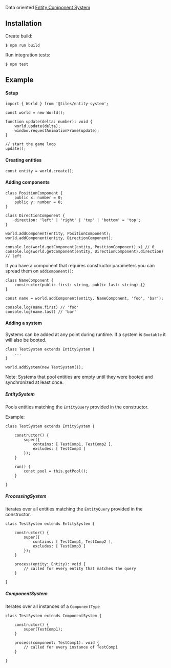 Data oriented [Entity Component System](https://en.wikipedia.org/wiki/Entity%E2%80%93component%E2%80%93system)

## Installation

Create build:

```
$ npm run build
```

Run integration tests:

```
$ npm test
```

## Example 

#### Setup

```
import { World } from '@tiles/entity-system';

const world = new World();

function update(delta: number): void {
    world.update(delta);
    window.requestAnimationFrame(update);
}

// start the game loop
update();
```

#### Creating entities

```
const entity = world.create();
```

#### Adding components

```
class PositionComponent {
    public x: number = 0;
    public y: number = 0;
}

class DirectionComponent {
    direction: 'left' | 'right' | 'top' | 'bottom' = 'top';
}

world.addComponent(entity, PositionComponent);
world.addComponent(entity, DirectionComponent);

console.log(world.getComponent(entity, PositionComponent).x) // 0
console.log(world.getComponent(entity, DirectionComponent).direction) // left
```

If you have a component that requires constructor parameters you can spread them on ``addComponent()``:

```
class NameComponent {
    constructor(public first: string, public last: string) {}
}

const name = world.addComponent(entity, NameComponent, 'foo', 'bar');

console.log(name.first) // 'foo'
console.log(name.last) // 'bar'
```


#### Adding a system

Systems can be added at any point during runtime. If a system is ``Bootable`` it will also be booted. 

```
class TestSystem extends EntitySystem {
    ...
}

world.addSystem(new TestSystem());
```

Note: Systems that pool entities are empty until they were booted and synchronized at least once.


##### EntitySystem
Pools entities matching the ``EntityQuery`` provided in the constructor. 

Example:

```
class TestSystem extends EntitySystem {

    constructor() {
        super({
            contains: [ TestComp1, TestComp2 ],
            excludes: [ TestComp3 ]
        });
    }
    
    run() {
        const pool = this.getPool();
    }
    
}
```

##### ProcessingSystem

Iterates over all entities matching the ``EntityQuery`` provided in the constructor.

```
class TestSystem extends EntitySystem {

    constructor() {
        super({
            contains: [ TestComp1, TestComp2 ],
            excludes: [ TestComp3 ]
        });
    }
    
    process(entity: Entity): void {
        // called for every entity that matches the query
    }
    
}
```

##### ComponentSystem

Iterates over all instances of a ``ComponentType``

```
class TestSystem extends ComponentSystem {

    constructor() {
        super(TestComp1);
    }
    
    process(component: TestComp1): void {
        // called for every instance of TestComp1
    }
    
}
```